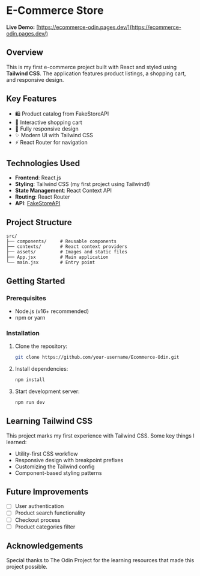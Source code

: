 # E-Commerce Store

**Live Demo:** [https://ecommerce-odin.pages.dev/](https://ecommerce-odin.pages.dev/)

## Overview

This is my first e-commerce project built with React and styled using **Tailwind CSS**. The application features product listings, a shopping cart, and responsive design.

## Key Features

- 🛍️ Product catalog from FakeStoreAPI
- 🛒 Interactive shopping cart
- 📱 Fully responsive design
- ✨ Modern UI with Tailwind CSS
- ⚡ React Router for navigation

## Technologies Used

- **Frontend**: React.js
- **Styling**: Tailwind CSS (my first project using Tailwind!)
- **State Management**: React Context API
- **Routing**: React Router
- **API**: [FakeStoreAPI](https://fakestoreapi.com/)

## Project Structure

```
src/
├── components/     # Reusable components
├── contexts/       # React context providers
├── assets/         # Images and static files
├── App.jsx         # Main application
└── main.jsx        # Entry point
```

## Getting Started

### Prerequisites

- Node.js (v16+ recommended)
- npm or yarn

### Installation

1. Clone the repository:
   ```bash
   git clone https://github.com/your-username/Ecommerce-Odin.git
   ```

2. Install dependencies:
   ```bash
   npm install
   ```

3. Start development server:
   ```bash
   npm run dev
   ```

## Learning Tailwind CSS

This project marks my first experience with Tailwind CSS. Some key things I learned:

- Utility-first CSS workflow
- Responsive design with breakpoint prefixes
- Customizing the Tailwind config
- Component-based styling patterns

## Future Improvements

- [ ] User authentication
- [ ] Product search functionality
- [ ] Checkout process
- [ ] Product categories filter

## Acknowledgements

Special thanks to The Odin Project for the learning resources that made this project possible.
